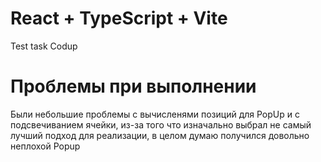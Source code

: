 # React + TypeScript + Vite

Test task
Codup

# Проблемы при выполнении

Были небольшие проблемы с вычисленями позиций для PopUp
и с подсвечиванием ячейки, из-за того что изначально выбрал не самый лучший подход для реализации,
в целом думаю получился довольно неплохой Popup